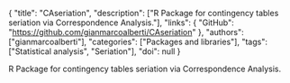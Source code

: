 {
  "title": "CAseriation",
  "description": ["R Package for contingency tables seriation via Correspondence Analysis."],
  "links": {
    "GitHub": "https://github.com/gianmarcoalberti/CAseriation"
  },
  "authors": ["gianmarcoalberti"],
  "categories": ["Packages and libraries"],
  "tags": ["Statistical analysis", "Seriation"],
  "doi": null
}

<!-- Generated by csv2md.R – do not edit by hand -->

R Package for contingency tables seriation via Correspondence Analysis.